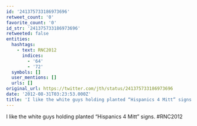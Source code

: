 ```yaml
---
id: '241375733186973696'
retweet_count: '0'
favorite_count: '0'
id_str: '241375733186973696'
retweeted: false
entities:
  hashtags:
    - text: RNC2012
      indices:
        - '64'
        - '72'
  symbols: []
  user_mentions: []
  urls: []
original_url: https://twitter.com/jth/status/241375733186973696
date: '2012-08-31T03:23:53.000Z'
title: 'I like the white guys holding planted “Hispanics 4 Mitt” signs. #RNC2012'
---
```


I like the white guys holding planted “Hispanics 4 Mitt” signs. #RNC2012